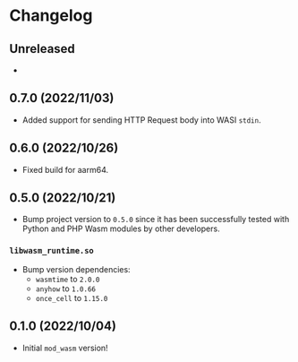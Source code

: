 # Changelog

## Unreleased

-

## 0.7.0 (2022/11/03)

- Added support for sending HTTP Request body into WASI `stdin`.

## 0.6.0 (2022/10/26)

- Fixed build for aarm64.

## 0.5.0 (2022/10/21)

- Bump project version to `0.5.0` since it has been successfully tested with Python and PHP Wasm modules by other developers.

### `libwasm_runtime.so`
- Bump version dependencies:
    - `wasmtime` to `2.0.0`
    - `anyhow` to `1.0.66`
    - `once_cell` to `1.15.0`

## 0.1.0 (2022/10/04)

- Initial `mod_wasm` version!